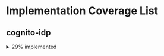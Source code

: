 # Implementation Coverage List

## cognito-idp

<details>
<summary> 29% implemented  </summary>

- [ ] AddCustomAttributes
- [ ] AdminAddUserToGroup
- [ ] AdminConfirmSignUp
- [x] AdminCreateUser
- [x] AdminDeleteUser
- [x] AdminDeleteUserAttributes
- [ ] AdminDisableProviderForUser
- [ ] AdminDisableUser
- [ ] AdminEnableUser
- [ ] AdminForgetDevice
- [ ] AdminGetDevice
- [x] AdminGetUser
- [x] AdminInitiateAuth
- [ ] AdminLinkProviderForUser
- [ ] AdminListDevices
- [ ] AdminListGroupsForUser
- [ ] AdminListUserAuthEvents
- [ ] AdminRemoveUserFromGroup
- [ ] AdminResetUserPassword
- [ ] AdminRespondToAuthChallenge
- [ ] AdminSetUserMfaPreference
- [x] AdminSetUserPassword
- [ ] AdminSetUserSettings
- [ ] AdminUpdateAuthEventFeedback
- [ ] AdminUpdateDeviceStatus
- [x] AdminUpdateUserAttributes
- [ ] AdminUserGlobalSignOut
- [x] AssociateSoftwareToken
- [x] ChangePassword
- [ ] ConfirmDevice
- [x] ConfirmForgotPassword
- [x] ConfirmSignUp
- [ ] CreateGroup
- [ ] CreateIdentityProvider
- [ ] CreateResourceServer
- [ ] CreateUserImportJob
- [x] CreateUserPool
- [x] CreateUserPoolClient
- [ ] CreateUserPoolDomain
- [ ] DeleteGroup
- [ ] DeleteIdentityProvider
- [ ] DeleteResourceServer
- [ ] DeleteUser
- [x] DeleteUserAttributes
- [x] DeleteUserPool
- [x] DeleteUserPoolClient
- [ ] DeleteUserPoolDomain
- [ ] DescribeIdentityProvider
- [ ] DescribeResourceServer
- [ ] DescribeRiskConfiguration
- [ ] DescribeUserImportJob
- [ ] DescribeUserPool
- [ ] DescribeUserPoolClient
- [ ] DescribeUserPoolDomain
- [ ] ForgetDevice
- [x] ForgotPassword
- [ ] GetCsvHeader
- [ ] GetDevice
- [ ] GetGroup
- [ ] GetIdentityProviderByIdentifier
- [ ] GetLogDeliveryConfiguration
- [ ] GetSigningCertificate
- [ ] GetUiCustomization
- [x] GetUser
- [ ] GetUserAttributeVerificationCode
- [ ] GetUserPoolMfaConfig
- [ ] GlobalSignOut
- [x] InitiateAuth
- [ ] ListDevices
- [ ] ListGroups
- [ ] ListIdentityProviders
- [ ] ListResourceServers
- [ ] ListTagsForResource
- [ ] ListUserImportJobs
- [x] ListUserPoolClients
- [x] ListUserPools
- [x] ListUsers
- [ ] ListUsersInGroup
- [x] ResendConfirmationCode
- [x] RespondToAuthChallenge
- [x] RevokeToken
- [ ] SetLogDeliveryConfiguration
- [ ] SetRiskConfiguration
- [ ] SetUiCustomization
- [x] SetUserMfaPreference
- [ ] SetUserPoolMfaConfig
- [ ] SetUserSettings
- [x] SignUp
- [ ] StartUserImportJob
- [ ] StopUserImportJob
- [ ] TagResource
- [ ] UntagResource
- [ ] UpdateAuthEventFeedback
- [ ] UpdateDeviceStatus
- [ ] UpdateGroup
- [ ] UpdateIdentityProvider
- [ ] UpdateResourceServer
- [x] UpdateUserAttributes
- [ ] UpdateUserPool
- [ ] UpdateUserPoolClient
- [ ] UpdateUserPoolDomain
- [x] VerifySoftwareToken
- [x] VerifyUserAttribute

</details>
